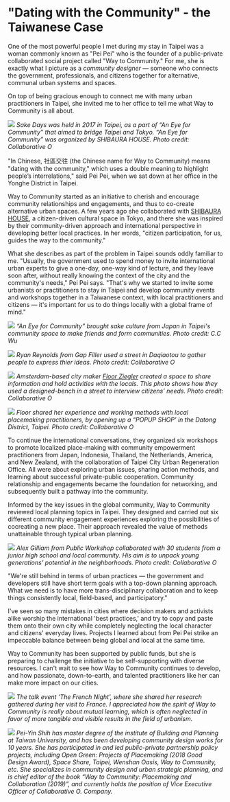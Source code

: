 
# "Dating with the Community" - the Taiwanese Case

One of the most powerful people I met during my stay in Taipei was a woman commonly known as "Pei Pei" who is the founder of a public-private collaborated social project called "Way to Community." For me, she is exactly what I picture as a _community designer_ — someone who connects the government, professionals, and citizens together for alternative, communal urban systems and spaces. 

On top of being gracious enough to connect me with many urban practitioners in Taipei, she invited me to her office to tell me what Way to Community is all about. 

![](waytocommunity6.jpg)
_Sake Days was held in 2017 in Taipei, as a part of “An Eye for Community” that aimed to bridge Taipei and Tokyo. “An Eye for Community” was organized by SHIBAURA HOUSE. Photo credit: Collaborative O_

"In Chinese, 社區交往 (the Chinese name for Way to Community) means "dating with the community," which uses a double meaning to highlight people’s interrelations," said Pei Pei, when we sat down at her office in the Yonghe District in Taipei. 

Way to Community started as an initiative to cherish and encourage community relationships and engagements, and thus to co-create alternative urban spaces. A few years ago she collaborated with [SHIBAURA HOUSE](http://www.shibaurahouse.jp/en), a citizen-driven cultural space in Tokyo, and there she was inspired by their community-driven approach and international perspective in developing better local practices. In her words, "citizen participation, for us, guides the way to the community."

What she describes as part of the problem in Taipei sounds oddly familiar to me. "Usually, the government used to spend money to invite international urban experts to give a one-day, one-way kind of lecture, and they leave soon after, without really knowing the context of the city and the community's needs," Pei Pei says. "That's why we started to invite some urbanists or practitioners to stay in Taipei and develop community events and workshops together in a Taiwanese context, with local practitioners and citizens — it's important for us to do things locally with a global frame of mind." 

![](waytocommunity8.jpg)
_“An Eye for Community” brought sake culture from Japan in Taipei's community space to make friends and form communities. Photo credit: C.C Wu_

![](waytocommunity9.jpg)
_Ryan Reynolds from Gap Filler used a street in Daqiaotou to gather people to express thier ideas. Photo credit: Collaborative O_

![](waytocommunity10.jpg)
_Amsterdam-based city maker [Floor Ziegler](https://floorziegler.nl/) created a space to share information and hold activities with the locals. This photo shows how they used a designed-bench in a street to interview citizens’ needs. Photo credit: Collaborative O_

![](waytocommunity11.jpg)
_Floor shared her experience and working methods with local placemaking practitioners, by opening up a “POPUP SHOP’ in the Datong District, Taipei. Photo credit: Collaborative O_

To continue the international conversations, they organized six workshops to promote localized place-making with community empowerment practitioners from Japan, Indonesia, Thailand, the Netherlands, America, and New Zealand, with the collaboration of Taipei City Urban Regeneration Office. All were about exploring urban issues, sharing action methods, and learning about successful private-public cooperation. Community relationship and engagements became the foundation for networking, and subsequently built a pathway into the community. 

Informed by the key issues in the global community, Way to Community reviewed local planning topics in Taipei. They designed and carried out six different community engagement experiences exploring the possibilities of cocreating a new place. Their approach revealed the value of methods unattainable through typical urban planning.

![](waytocommunity7.jpg)
_Alex Gilliam from Public Workshop collaborated with 30 students from a junior high school and local community. His aim is to unpack young generations’ potential in the neighborhoods. Photo credit: Collaborative O_

"We're still behind in terms of urban practices — the government and developers still have short term goals with a top-down planning approach. What we need is to have more trans-disciplinary collaboration and to keep things consistently local, field-based, and participatory." 

I've seen so many mistakes in cities where decision makers and activists alike worship the international 'best practices,' and try to copy and paste them onto their own city while completely neglecting the local character and citizens' everyday lives. Projects I learned about from Pei Pei strike an impeccable balance between being global and local at the same time. 

Way to Community has been supported by public funds, but she is preparing to challenge the initiative to be self-supporting with diverse resources. I can't wait to see how Way to Community continues to develop, and how passionate, down-to-earth, and talented practitioners like her can make more impact on our cities. 

![](waytocommunity01.jpeg)
_The talk event 'The French Night', where she shared her research gathered during her visit to France. I appreciated how the spirit of Way to Community is really about mutual learning, which is often neglected in favor of more tangible and visible results in the field of urbanism._

![](waytocommunity.jpg)
_Pei-Yin Shih has master degree of the institute of Building and Planning at Taiwan University, and has been developing community design works for 10 years. She has participated in and led public-private partnership policy projects, including Open Green: Projects of Placemaking (2018 Good Design Award), Space Share, Taipei, Wenshan Oasis, Way to Community, etc. She specializes in community design and urban strategic planning, and is chief editor of the book “Way to Community: Placemaking and Collaboration (2019)”, and currently holds the position of Vice Executive Officer of Collaborative O. Company._